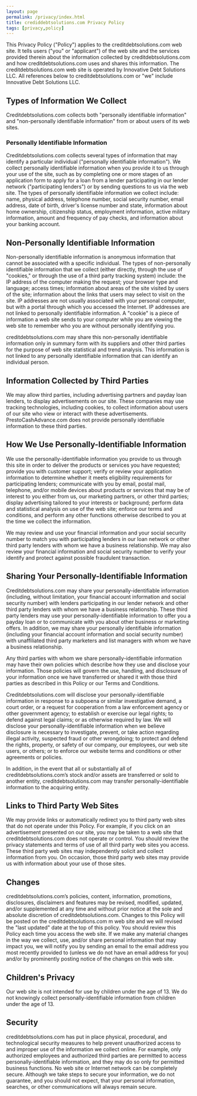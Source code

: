 ```yaml
---
layout: page
permalink: /privacy/index.html
title: crediddebtsolutions.com Privacy Policy
tags: [privacy,policy]
---
```


This Privacy Policy ("Policy") applies to the creditdebtsolutions.com web site. It tells users ("you" or "applicant") of the web site and the services provided therein about the information collected by creditdebtsolutions.com and how creditdebtsolutions.com uses and shares this information. The creditdebtsolutions.com web site is operated by Innovative Debt Solutions LLC. All references below to creditdebtsolutions.com or "we" include Innovative Debt Solutions LLC.

## Types of Information We Collect

Creditdebtsolutions.com collects both "personally identifiable information" and "non-personally identifiable information" from or about users of its web sites.

### Personally Identifiable Information

Creditdebtsolutions.com collects several types of information that may identify a particular individual ("personally identifiable information"). We collect personally identifiable information when you provide it to us through your use of the site, such as by completing one or more stages of an application form to apply for a loan from a lender participating in our lender network ("participating lenders") or by sending questions to us via the web site. The types of personally identifiable information we collect include: name, physical address, telephone number, social security number, email address, date of birth, driver's license number and state, information about home ownership, citizenship status, employment information, active military information, amount and frequency of pay checks, and information about your banking account.

## Non-Personally Identifiable Information

Non-personally identifiable information is anonymous information that cannot be associated with a specific individual. The types of non-personally identifiable information that we collect (either directly, through the use of "cookies," or through the use of a third party tracking system) include: the IP address of the computer making the request; your browser type and language; access times; information about areas of the site visited by users of the site; information about the links that users may select to visit on the site. IP addresses are not usually associated with your personal computer, but with a portal through which you accessed the Internet. IP addresses are not linked to personally identifiable information. A "cookie" is a piece of information a web site sends to your computer while you are viewing the web site to remember who you are without personally identifying you.

creditdebtsolutions.com may share this non-personally identifiable information only in summary form with its suppliers and other third parties for the purpose of web site statistical and trend analysis. This information is not linked to any personally identifiable information that can identify an individual person.

## Information Collected by Third Parties

We may allow third parties, including advertising partners and payday loan lenders, to display advertisements on our site. These companies may use tracking technologies, including cookies, to collect information about users of our site who view or interact with these advertisements. PrestoCashAdvance.com does not provide personally identifiable information to these third parties.

## How We Use Personally-Identifiable Information

We use the personally-identifiable information you provide to us through this site in order to deliver the products or services you have requested; provide you with customer support; verify or review your application information to determine whether it meets eligibility requirements for participating lenders; communicate with you by email, postal mail, telephone, and/or mobile devices about products or services that may be of interest to you either from us, our marketing partners, or other third parties; display advertising tailored to your interests or background; perform data and statistical analysis on use of the web site; enforce our terms and conditions, and perform any other functions otherwise described to you at the time we collect the information.

We may review and use your financial information and your social security number to match you with participating lenders in our loan network or other third party lenders with whom we have a business relationship. We may also review your financial information and social security number to verify your identify and protect against possible fraudulent transaction.

## Sharing Your Personally-Identifiable Information

Creditdebtsolutions.com may share your personally-identifiable information (including, without limitation, your financial account information and social security number) with lenders participating in our lender network and other third party lenders with whom we have a business relationship. These third party lenders may use your personally-identifiable information to offer you a payday loan or to communicate with you about other business or marketing offers. In addition, we may share your personally identifiable information (including your financial account information and social security number) with unaffiliated third party marketers and list managers with whom we have a business relationship.

Any third parties with whom we share personally-identifiable information may have their own policies which describe how they use and disclose your information. Those policies will govern the use, handling, and disclosure of your information once we have transferred or shared it with those third parties as described in this Policy or our Terms and Conditions.

Creditdebtsolutions.com will disclose your personally-identifiable information in response to a subpoena or similar investigative demand, a court order, or a request for cooperation from a law enforcement agency or other government agency; to establish or exercise our legal rights; to defend against legal claims; or as otherwise required by law. We will disclose your personally-identifiable information when we believe disclosure is necessary to investigate, prevent, or take action regarding illegal activity, suspected fraud or other wrongdoing; to protect and defend the rights, property, or safety of our company, our employees, our web site users, or others; or to enforce our website terms and conditions or other agreements or policies.

In addition, in the event that all or substantially all of creditdebtsolutions.com’s stock and/or assets are transferred or sold to another entity, creditdebtsolutions.com may transfer personally-identifiable information to the acquiring entity.

## Links to Third Party Web Sites

We may provide links or automatically redirect you to third party web sites that do not operate under this Policy. For example, if you click on an advertisement presented on our site, you may be taken to a web site that creditdebtsolutions.com does not operate or control. You should review the privacy statements and terms of use of all third party web sites you access. These third party web sites may independently solicit and collect information from you. On occasion, those third party web sites may provide us with information about your use of those sites.

## Changes

creditdebtsolutions.com’s policies, content, information, promotions, disclosures, disclaimers and features may be revised, modified, updated, and/or supplemented at any time and without prior notice at the sole and absolute discretion of creditdebtsolutions.com. Changes to this Policy will be posted on the creditdebtsolutions.com m web site and we will revised the "last updated" date at the top of this policy. You should review this Policy each time you access the web site. If we make any material changes in the way we collect, use, and/or share personal information that may impact you, we will notify you by sending an email to the email address you most recently provided to (unless we do not have an email address for you) and/or by prominently posting notice of the changes on this web site.

## Children's Privacy

Our web site is not intended for use by children under the age of 13. We do not knowingly collect personally-identifiable information from children under the age of 13.

## Security

creditdebtsolutions.com has put in place physical, procedural, and technological security measures to help prevent unauthorized access to and improper use of the information we collect online. For example, only authorized employees and authorized third parties are permitted to access personally-identifiable information, and they may do so only for permitted business functions. No web site or Internet network can be completely secure. Although we take steps to secure your information, we do not guarantee, and you should not expect, that your personal information, searches, or other communications will always remain secure.





